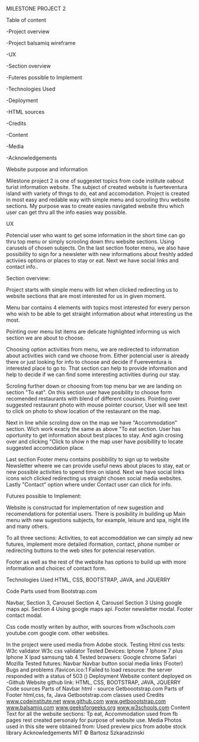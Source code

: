 MILESTONE PROJECT 2

Table of content

-Project overview

-Project balsamiq wireframe



-UX

-Section overview

-Futeres possible to Implement

-Technologies Used

-Deployment

-HTML sources

-Credits

-Content

-Media

-Acknowledgements

Website purpose and information

Milestone project 2 is one of suggestet topics from code institute oabout turist information website.
The subject of created website is fuerteventura island with variety of 
thngs to do, eat and accomodation. 
Project is created in most easy and redable way with simple menu and scrooling thru website sections. My purpose was to create easies navigated website thru which user can get thru all the info easies way possible.


UX

Potencial user who want to get some information in the short time can go thru top menu or simply scrooling down thru website sections. Using carusels of chosen subjects. On the last section footer menu, we also have possibility to sign for a newsleter with new informations about freshly added activiies options or places to stay or eat. Next we have social links and contact info..

Section overview:

Project starts with simple menu  with list when clicked redirecting us to website sections that are most interested for us in given moment.

Menu bar contains 4 elements with topics most interested for every person who wish to be able to get straight information about what interesting us the most. 

Pointing over menu list items are delicate highlighted informing us wich section we are about to choose.

Choosing option activities from menu,  we are redirected to information about activities wich cand we choose from. Either potencial user is already there or just looking for info to choose and decide if Fuereventura is interested place to go to. That section can help to provide information and help to decide if we can find some interesting activities during our stay. 

Scroling further down or choosing from top menu bar we are landing on section "To eat". On this section user have posibility to choose form recomended restaurants with blend of different cousines. Pointing over suggested restaurant photo with mouse pointer coursor, User will see text to click on photo to show location of the restaurant on the map.

Next in line while scroling dow on the map we have "Accommodation" section.
Wich work exacly the same as above "To eat section. User has oportunity to get information about best places to stay. And agin crosing over and clicking "Click to show n the map user have posibillity to locate suggested accomodation place. 


Last section Footer menu contains posibbility to sign up to website Newsletter wheere we can provide useful news about places to stay, eat or new possible activities to spend time on island. Next we have social links icons wich clicked redirecting us straight chosen social media websites. Lastly "Contact" option where under Contact user can click for info.

Futures possible to Implement:

Website is constructad for implementation of new sugestion and recomendations for potential users. There is posibility in building up Main menu with new sugestions subjects, for example, leisure and spa, night life and many others.

To all three sections: Activities, to eat  accomoddation we can simply ad new futures, implement more detailed iformation, contact, phone number or redirecting buttons to the web sites for potencial reservation. 

Footer as well as the rest of the website has options to build up with more information and choicec of contact form.



Technologies Used
HTML, CSS, BOOTSTRAP, JAVA, and JQUERRY

Code Parts used from Bootstrap.com

Navbar,
Section 3, Carousel
Section 4, Carousel
Section 3  Using google maps api.
Section 4  Using google maps api.
Footer newsletter modal.
Footer contact modal. 


Css code mostly writen by author, with sources from 
w3schools.com
youtube.com
google com.
other websites. 

In the project were used media from Adobe stock.
Testing
Html css tests:
W3c validator
W3c css validator
Tested Devices:
Iphone 7
Iphone 7 plus
Iphone X
Ipad
samsung tab 4
Tested browsers:
Google chrome
Safari
Mozilla
Tested futures:
Navbar
Navbar button
social media links (Footer)
Bugs and problems
/favicon.ico:1 Failed to load resource: the server responded with a status of 503 ()
Deployment
Website content deployed on -Github
Website github link: 
HTML, CSS, BOOTSTRAP, JAVA, JQUERRY Code sources
Parts of Navbar html - source Getboootstrap.com
Parts of Footer html,css, fa, Java 
Getbootstrap.com classes used
Credits
www.codeinstitute.net
www.github.com
www.getboootstrap.com
www.balsamiq.com
www.geeksforgeeks.org
www.w3schools.com
Content
Text for all the website sections: Tp eat, Accommodation used from fb pages rest  created personaly for purpose of website use.
Media
Photos used in this site were obtained from:
Used preview pics from adobe stock library
Acknowledgements
MIT © Bartosz Szkaradzinski